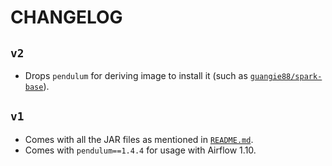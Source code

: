 # CHANGELOG

## `v2`

- Drops `pendulum` for deriving image to install it (such as
  [`guangie88/spark-base`](https://github.com/guangie88/spark-base)).

## `v1`

- Comes with all the JAR files as mentioned in [`README.md`](README.md).
- Comes with `pendulum==1.4.4` for usage with Airflow 1.10.
